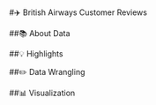 #✈️ British Airways Customer Reviews

##📚 About Data

##💡 Highlights

##✏️ Data Wrangling

##📊 Visualization

